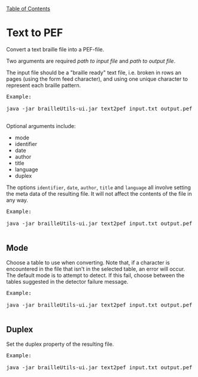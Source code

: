 [Table of Contents](toc.md)

# Text to PEF #
Convert a text braille file into a PEF-file.

Two arguments are required _path to input file_ and _path to output file_.

The input file should be a "braille ready" text file, i.e. broken in rows an pages (using the form feed character), and using one unique character to represent each braille pattern.

<pre>
Example:<br>
java -jar brailleUtils-ui.jar text2pef input.txt output.pef<br>
</pre>

Optional arguments include:
  * mode
  * identifier
  * date
  * author
  * title
  * language
  * duplex

The options `identifier`, `date`, `author`, `title` and `language` all involve setting the meta data of the resulting file. It will not affect the contents of the file in any way.

<pre>
Example:<br>
java -jar brailleUtils-ui.jar text2pef input.txt output.pef -date=2013-01-01<br>
</pre>

## Mode ##
Choose a table to use when converting. Note that, if a character is encountered in the file that isn't in the selected table, an error will occur. The default mode is to attempt to detect. If this fail, choose between the tables suggested in the detector failure message.

<pre>
Example:<br>
java -jar brailleUtils-ui.jar text2pef input.txt output.pef -mode=nabcc<br>
</pre>

## Duplex ##
Set the duplex property of the resulting file.

<pre>
Example:<br>
java -jar brailleUtils-ui.jar text2pef input.txt output.pef -duplex=true<br>
</pre>